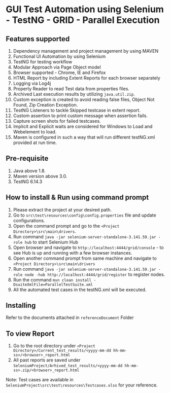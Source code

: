 # GUI Test Automation using Selenium - TestNG - GRID - Parallel Execution

## Features supported
1. Dependency management and project management by using MAVEN
2. Functional UI Automation by using Selenium
3. TestNG for testing workflow
4. Modular Approach via Page Object model
5. Browser supported - Chrome, IE and Firefox
6. HTML Report by including Extent Reports for each browser separately
8. Logging via Log4j
9. Property Reader to read Test data from properties files.
10. Archived Last execution results by utilizing `java.util.zip`. 
11. Custom exception is created to avoid reading false files, Object Not Found, Zip Creation Exception.
12. TestNG Listeners to tackle Skipped testcase in extent report.
13. Custom assertion to print custom message when assertion fails.
14. Capture screen shots for failed testcases.
15. Implicit and Explicit waits are considered for Windows to Load and Webelement to load.
16. Maven is configured in such a way that will run different testNG.xml provided at run time.


## Pre-requisite
1. Java above 1.8.
2. Maven version above 3.0.
3. TestNG 6.14.3

## How to install & Run using command prompt
1. Please extract the project at your desired path.
2. Go to `src\test\resources\config\config.properties` file and update configurations. 
3. Open the command prompt and go to the `<Project Directory>\src\main\drivers`.
4. Run command `java -jar selenium-server-standalone-3.141.59.jar -role hub` to start Selenium Hub
5. Open browser and navigate to `http://localhost:4444/grid/console` - to see Hub is up and running with a few browser instances.
6. Open another command prompt from same machine and navigate to `<Project Directory>\src\main\drivers`
7. Run command `java -jar selenium-server-standalone-3.141.59.jar -role node -hub http://localhost:4444/grid/register` to register nodes. 
8. Run the command `mvn clean install -DsuiteXmlFile=ParallelTestSuite.xml`
9. All the automated test cases in the testNG.xml will be executed.

## Installing

Refer to the documents attached in `referenceDocument` Folder

		
## To view Report 
1. Go to the root directory under `<Project Directory>/Current_test_results/<yyyy-mm-dd hh-mm-ss>/<browser>_report.html`
2. All past reports are saved under `SeleniumProject/Arhived_test_results/<yyyy-mm-dd hh-mm-ss>.zip/<browser>_report.html` 


Note: Test cases are available in `SeleniumProject\src\test\resources\Testcases.xlsx` for your reference.